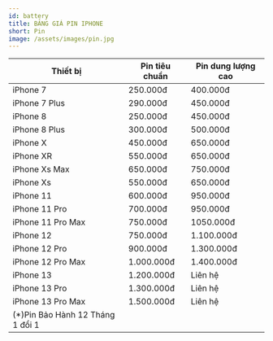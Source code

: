 ```yaml
---
id: battery
title: BẢNG GIÁ PIN IPHONE
short: Pin
image: /assets/images/pin.jpg
---
```

| Thiết bị                         | Pin tiêu chuẩn | Pin dung lượng cao |
| -------------------------------- | -------------- | ------------------ |
| iPhone 7                         | 250.000đ       | 400.000đ           |
| iPhone 7 Plus                    | 290.000đ       | 450.000đ           |
| iPhone 8                         | 250.000đ       | 450.000đ           |
| iPhone 8 Plus                    | 300.000đ       | 500.000đ           |
| iPhone X                         | 450.000đ       | 650.000đ           |
| iPhone XR                        | 550.000đ       | 650.000đ           |
| iPhone Xs Max                    | 650.000đ       | 750.000đ           |
| iPhone Xs                        | 550.000đ       | 650.000đ           |
| iPhone 11                        | 600.000đ       | 950.000đ           |
| iPhone 11 Pro                    | 700.000đ       | 950.000đ           |
| iPhone 11 Pro Max                | 750.000đ       | 1050.000đ          |
| iPhone 12                        | 750.000đ       | 1.100.000đ         |
| iPhone 12 Pro                    | 900.000đ       | 1.300.000đ         |
| iPhone 12 Pro Max                | 1.000.000đ     | 1.400.000đ         |
| iPhone 13                        | 1.200.000đ     | Liên hệ            |
| iPhone 13 Pro                    | 1.300.000đ     | Liên hệ            |
| iPhone 13 Pro Max                | 1.500.000đ     | Liên hệ            |
| (*)Pin Bảo Hành 12 Tháng 1 đổi 1 |                |                    |